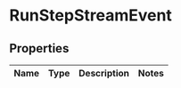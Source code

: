 # RunStepStreamEvent

## Properties
Name | Type | Description | Notes
------------ | ------------- | ------------- | -------------

